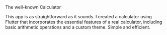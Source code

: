 The well-known Calculator

This app is as straightforward as it sounds. I created a calculator using Flutter that incorporates the essential features of a real calculator, including basic arithmetic operations and a custom theme. Simple and efficient.
 
